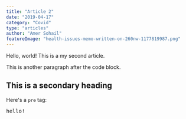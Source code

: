 ```yaml
---
title: "Article 2"
date: "2019-04-17"
category: "Covid"
type: "articles"
author: "Amer Sohail"
featureImage: "health-issues-memo-written-on-260nw-1177819987.png"
---
```


Hello, world! This is a my second article.

This is another paragraph after the code block.

## This is a secondary heading

Here's a `pre` tag:

<pre>hello!</pre>
